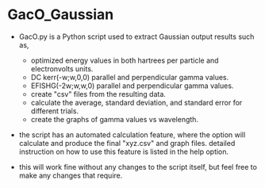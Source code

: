 # GacO_Gaussian

* GacO.py is a Python script used to extract Gaussian output results such as,
  * optimized energy values in both hartrees per particle and electronvolts units.
  * DC kerr(-w;w,0,0) parallel and perpendicular gamma values.
  * EFISHG(-2w;w,w,0) parallel and perpendicular gamma values.
  * create "csv" files from the resulting data.
  * calculate the average, standard deviation, and standard error for different trials.
  * create the graphs of gamma values vs wavelength.
 
* the script has an automated calculation feature, where the option will calculate and produce the final "xyz.csv" and graph files. detailed instruction on how to use this feature is listed in the help option.

* this will work fine without any changes to the script itself, but feel free to make any changes that require.
